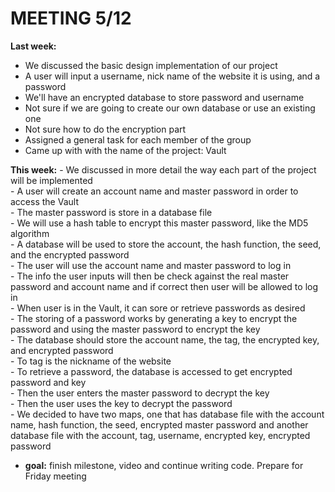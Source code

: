 # MEETING 5/12

**Last week:**   
- We discussed the basic design implementation of our project  
- A user will input a username, nick name of the website it is using, and a password  
- We'll have an encrypted database to store password and username    
- Not sure if we are going to create our own database or use an existing one  
- Not sure how to do the encryption part   
- Assigned a general task for each member of the group  
- Came up with with the name of the project: Vault  

**This week:** 
	- We discussed in more detail the way each part of the project will be implemented  
	- A user will create an account name and master password in order to access the Vault   
	- The master password is store in a database file    
	- We will use a hash table to encrypt this master password, like the MD5 algorithm  
	- A database will be used to store the account, the hash function, the seed, and the encrypted password  
	- The user will use the account name and master password to log in   
	- The info the user inputs will then be check against the real master password and account name and if correct then user will be   allowed to log in    
	- When user is in the Vault, it can sore or retrieve passwords as desired  
	- The storing of a password works by generating a key to encrypt the password and using the master password to encrypt the key   
	- The database should store the account name, the tag, the encrypted key, and encrypted password  
	- To tag is the nickname of the website   
	- To retrieve a password, the database is accessed to get encrypted password and key  
	- Then the user enters the master password to decrypt the key   
	- Then the user uses the key to decrypt the password  
	- We decided to have two maps, one that has database file with the account name, hash function, the seed, encrypted master password and another database file with the account, tag, username, encrypted key, encrypted password  
	
  - **goal:** finish milestone, video and continue writing code. Prepare for Friday meeting 
